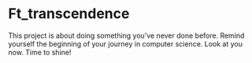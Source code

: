 # Ft_transcendence
This project is about doing something you’ve never done before. Remind yourself the beginning of your journey in computer science. Look at you now. Time to shine!
